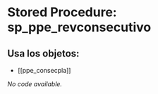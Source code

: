 # Stored Procedure: sp_ppe_revconsecutivo

## Usa los objetos:
- [[ppe_consecpla]]

*No code available.*
